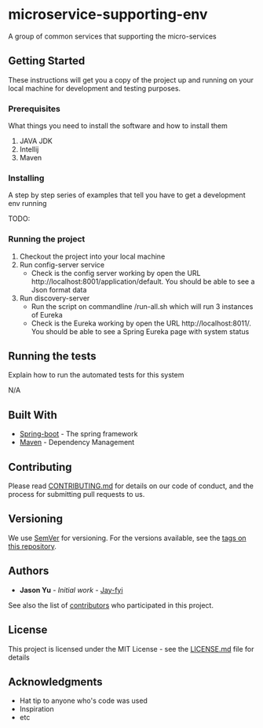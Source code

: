 # microservice-supporting-env
A group of common services that supporting the micro-services


## Getting Started

These instructions will get you a copy of the project up and running on your local machine for development and testing purposes.

### Prerequisites

What things you need to install the software and how to install them

1. JAVA JDK
2. Intellij
3. Maven


### Installing

A step by step series of examples that tell you have to get a development env running

TODO:

### Running the project

1. Checkout the project into your local machine
2. Run config-server service
   - Check is the config server working by open the URL http://localhost:8001/application/default. You should be able to see a Json format data
3. Run discovery-server
   - Run the script on commandline /run-all.sh which will run 3 instances of Eureka
   - Check is the Eureka working by open the URL http://localhost:8011/. You should be able to see a Spring Eureka page with system status
 

## Running the tests

Explain how to run the automated tests for this system

N/A

## Built With

* [Spring-boot](https://projects.spring.io/spring-boot/) - The spring framework
* [Maven](https://maven.apache.org/) - Dependency Management

## Contributing

Please read [CONTRIBUTING.md](https://gist.github.com/PurpleBooth/b24679402957c63ec426) for details on our code of conduct, and the process for submitting pull requests to us.

## Versioning

We use [SemVer](http://semver.org/) for versioning. For the versions available, see the [tags on this repository](https://github.com/your/project/tags). 

## Authors

* **Jason Yu** - *Initial work* - [Jay-fyi](https://github.com/jay-fyi)

See also the list of [contributors](https://github.com/your/project/contributors) who participated in this project.

## License

This project is licensed under the MIT License - see the [LICENSE.md](LICENSE.md) file for details

## Acknowledgments

* Hat tip to anyone who's code was used
* Inspiration
* etc
